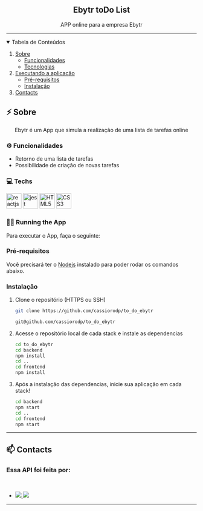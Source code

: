 <!--
*** Template adatpet from: https://github.com/othneildrew/Best-README-Template
***
-->

<p align="center">
  <h2 align="center">Ebytr toDo List</h2>

  <p align="center">
    APP online para a empresa Ebytr
    <br />
  </p>
</p>

---

<details open="open">
  <summary><h2">Tabela de Conteúdos</h2></summary>
  <ol>
    <li>
      <a href="#about">Sobre</a>
      <ul>
        <li><a href="#features">Funcionalidades</a></li>
        <li><a href="#techs">Tecnologias</a></li>
      </ul>
    </li>
    <li>
      <a href="#running">Executando a aplicação</a>
      <ul>
        <li><a href="#prerequisites">Pré-requisitos</a></li>
        <li><a href="#installation">Instalação</a></li>
      </ul>
    </li>
    <li><a href="#contacts">Contacts</a></li>
  </ol>
</details>

<h2 id="about">⚡ Sobre</h2> 
<p align="center">
Ebytr é um App que simula a realização de uma lista de tarefas online
</p>

<h3 id="features">⚙ Funcionalidades</h3>

- Retorno de uma lista de tarefas
- Possibilidade de criação de novas tarefas

<h3 id="techs">💻 Techs</h3>
  
<div>
  <img src="https://cdn.jsdelivr.net/gh/devicons/devicon/icons/react/react-original.svg" alt="reactjs" width="40" height="40"/> 
  <img src="https://cdn.jsdelivr.net/gh/devicons/devicon/icons/jest/jest-plain.svg" alt="jest" width="40" height="40"/>
  <img src="https://cdn.jsdelivr.net/gh/devicons/devicon/icons/html5/html5-original.svg" alt="HTML5" width="40" height="40"/>
  <img src="https://cdn.jsdelivr.net/gh/devicons/devicon/icons/css3/css3-original.svg" alt="CSS3" width="40" height="40"/> 
</div>

<h3 id='running'>👨‍💻 Running the App</h3>

Para executar o App, faça o seguinte:

<h3 id="prerequisites">Pré-requisitos</h3>

Você precisará ter o [Nodejs](https://nodejs.org/en/) instalado para poder rodar os comandos abaixo.


<h3 id="installation">Instalação</h3>

1. Clone o repositório (HTTPS ou SSH)
   ```sh
   git clone https://github.com/cassiorodp/to_do_ebytr
   ```
    
   ```sh
   git@github.com/cassiorodp/to_do_ebytr
   ```

2. Acesse o repositório local de cada stack e instale as dependencias

   ```sh
   cd to_do_ebytr
   cd backend
   npm install
   cd ..
   cd frontend
   npm install
   ```
   
3. Após a instalação das dependencias, inicie sua aplicação em cada stack!
   ```sh
   cd backend
   npm start
   cd ..
   cd frontend
   npm start
   ```

---

<h2 id="contacts">📫 Contacts</h2>
    
<h3>Essa API foi feita por:</h3>
<br/>
<ul>
    <li>
      <a href="https://www.linkedin.com/in/cassio-rodrigues-pereira/" target="_blank">
        <img src="https://img.shields.io/badge/-Cassio_Pereira-blue?style=flat&logo=Linkedin&logoColor=white">
      </a>
      <a href="https://github.com/cassiorodp" target="_blank">
        <img src="https://img.shields.io/badge/-Cassio_Pereira-black?style=flat&logo=Github&logoColor=white">
      </a>
    </li>
</ul>

---